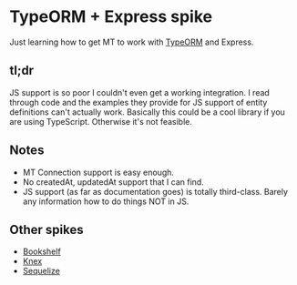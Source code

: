 # TypeORM + Express spike

Just learning how to get MT to work with [TypeORM](https://typeorm.github.io/) and Express.

## tl;dr

JS support is so poor I couldn't even get a working integration. I read through code and the examples
they provide for JS support of entity definitions can't actually work. Basically this could be a cool library
if you are using TypeScript. Otherwise it's not feasible.

## Notes

+ MT Connection support is easy enough.
+ No createdAt, updatedAt support that I can find.
+ JS support (as far as documentation goes) is totally third-class. Barely any information how to do things NOT in JS.

## Other spikes

+ [Bookshelf](https://github.com/localshred/bookshelf-mt-spike)
+ [Knex](https://github.com/localshred/knex-mt-spike)
+ [Sequelize](https://github.com/localshred/sequelize-mt-spike)
